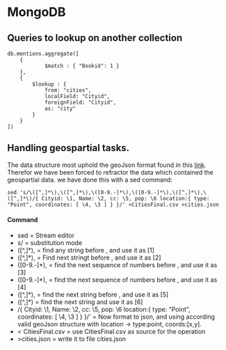 # MongoDB

## Queries to lookup on another collection

```
db.mentions.aggregate([
    {
            $match : { "Bookid": 1 }
    },
    {
        $lookup : {
            from: "cities",
            localField: "Cityid",
            foreignField: "Cityid",
            as: "city"
        }
    }
])
```
## Handling geospartial tasks.
The data structure most uphold the geoJson format found in this [link](https://docs.mongodb.com/manual/reference/geojson/).
Therefor we have been forced to refractor the data which contained the geospartial data. we have done this with a sed command:
```
sed 's/\([^,]*\),\([^,]*\),\([0-9.-]*\),\([0-9.-]*\),\([^,]*\),\([^,]*\)/{ Cityid: \1, Name: \2, cc: \5, pop: \6 location:{ type: "Point", coordinates: [ \4, \3 ] } }/' <CitiesFinal.csv >cities.json
```
#### Command
- sed = Stream editor
- s/ = substitution mode
- \([^,]*\), = find any string before , and use it as [1]
- \([^,]*\), = Find next stringt before , and use it as [2]
- \([0-9.-]*\), = find the next sequence of numbers before , and use it as [3]
- \([0-9.-]*\), = find the next sequence of numbers before , and use it as [4]
- \([^,]*\), = find the next string before , and use it as [5]
- \([^,]*\) = find the next string and use it as [6]
- /{ Cityid: \1, Name: \2, cc: \5, pop: \6 location:{ type: "Point", coordinates: [ \4, \3 ] } }/' = Now format to json, and using according valid geoJson structure with location -> type:point, coords:[x,y].
- < CitiesFinal.csv = use CitiesFinal.csv as source for the operation
- \>cities.json = write it to file cities.json



